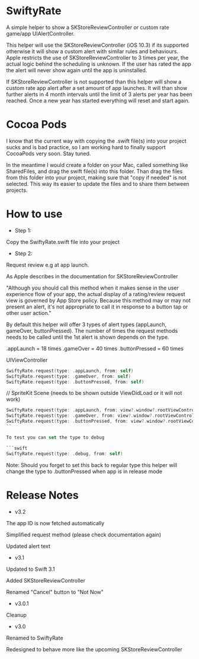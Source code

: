 # SwiftyRate

A simple helper to show a SKStoreReviewController or custom rate game/app UIAlertController.

This helper will use the SKStoreReviewController (iOS 10.3) if its supported otherwise it will show a custom alert with similar rules and behaviours. Apple restricts the use of SKStoreReviewController to 3 times per year, the actual logic behind the scheduling is unknown. If the user has rated the app the alert will never show again until the app is uninstalled.

If SKStoreReviewController is not supported than this helper will show a custom rate app alert after a set amount of app launches. It will than show further alerts in 4 month intervals until the limit of 3 alerts per year has been reached. Once a new year has started everything will reset and start again.

# Cocoa Pods

I know that the current way with copying the .swift file(s) into your project sucks and is bad practice, so I am working hard to finally support CocoaPods very soon. Stay tuned.

In the meantime I would create a folder on your Mac, called something like SharedFiles, and drag the swift file(s) into this folder. Than drag the files from this folder into your project, making sure that "copy if needed" is not selected. This way its easier to update the files and to share them between projects.

# How to use

- Step 1: 

Copy the SwiftyRate.swift file into your project

- Step 2:

Request review e.g at app launch. 

As Apple describes in the documentation for SKStoreReviewController 

"Although you should call this method when it makes sense in the user experience flow of your app, the actual display of a rating/review request view is governed by App Store policy. Because this method may or may not present an alert, it's not appropriate to call it in response to a button tap or other user action."

By default this helper will offer 3 types of alert types (appLaunch, gameOver, buttonPressed). The number of times the request methods needs to be called until the 1st alert is shown depends on the type.

.appLaunch     = 18 times
.gameOver      = 40 times
.buttonPressed = 60 times

UIViewController

```swift
SwiftyRate.request(type: .appLaunch, from: self)
SwiftyRate.request(type: .gameOver, from: self)
SwiftyRate.request(type: .buttonPressed, from: self)
```

// SpriteKit Scene (needs to be shown outside ViewDidLoad or it will not work)

```swift
SwiftyRate.request(type: .appLaunch, from: view?.window?.rootViewController)
SwiftyRate.request(type: .gameOver, from: view?.window?.rootViewController)
SwiftyRate.request(type: .buttonPressed, from: view?.window?.rootViewController)
``

To test you can set the type to debug

```swift
SwiftyRate.request(type: .debug, from: self) 
```

Note: Should you forget to set this back to regular type this helper will change the type to .buttonPressed when app is in release mode

# Release Notes

- v3.2

The app ID is now fetched automatically 

Simplified request method (please check documentation again)

Updated alert text

- v3.1

Updated to Swift 3.1

Added SKStoreReviewController

Renamed "Cancel" button to "Not Now"

- v3.0.1

Cleanup

- v3.0

Renamed to SwiftyRate

Redesigned to behave more like the upcoming SKStoreReviewController
